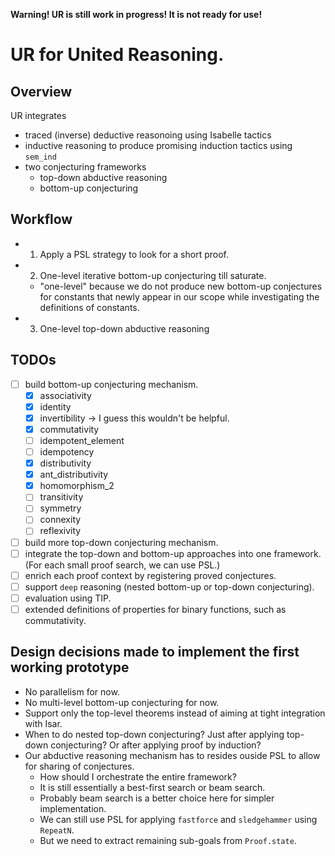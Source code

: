 **Warning! UR is still work in progress! It is not ready for use!**

# UR for United Reasoning.

## Overview

UR integrates
- traced (inverse) deductive reasonoing using Isabelle tactics
- inductive reasoning to produce promising induction tactics using `sem_ind`
- two conjecturing frameworks
   - top-down abductive reasoning
   - bottom-up conjecturing

## Workflow

- 1. Apply a PSL strategy to look for a short proof.
- 2. One-level iterative bottom-up conjecturing till saturate.
   - "one-level" because we do not produce new bottom-up conjectures for constants that newly appear in our scope while investigating the definitions of constants.
- 3. One-level top-down abductive reasoning

## TODOs

- [ ] build bottom-up conjecturing mechanism.
   - [X] associativity
   - [X] identity
   - [X] invertibility -> I guess this wouldn't be helpful.
   - [X] commutativity
   - [ ] idempotent_element
   - [ ] idempotency
   - [X] distributivity
   - [X] ant_distributivity
   - [X] homomorphism_2
   - [ ] transitivity
   - [ ] symmetry
   - [ ] connexity
   - [ ] reflexivity
- [ ] build more top-down conjecturing mechanism.
- [ ] integrate the top-down and bottom-up approaches into one framework. (For each small proof search, we can use PSL.)
- [ ] enrich each proof context by registering proved conjectures.
- [ ] support `deep` reasoning (nested bottom-up or top-down conjecturing).
- [ ] evaluation using TIP.
- [ ] extended definitions of properties for binary functions, such as commutativity.

## Design decisions made to implement the first working prototype
- No parallelism for now.
- No multi-level bottom-up conjecturing for now.
- Support only the top-level theorems instead of aiming at tight integration with Isar.
- When to do nested top-down conjecturing? Just after applying top-down conjecturing? Or after applying proof by induction?
- Our abductive reasoning mechanism has to resides ouside PSL to allow for sharing of conjectures. 
   - How should I orchestrate the entire framework? 
   - It is still essentially a best-first search or beam search. 
   - Probably beam search is a better choice here for simpler implementation. 
   - We can still use PSL for applying `fastforce` and `sledgehammer` using `RepeatN`.
   - But we need to extract remaining sub-goals from `Proof.state`.
 

